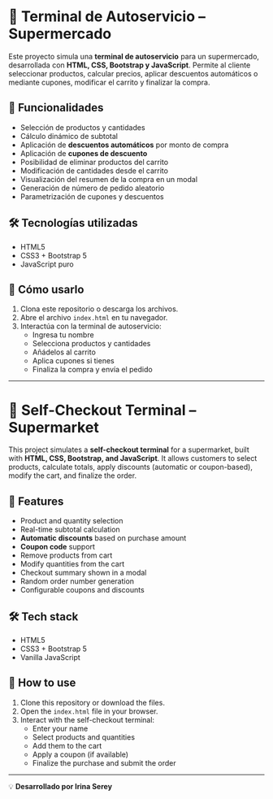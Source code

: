 # 🛒 Terminal de Autoservicio – Supermercado

Este proyecto simula una **terminal de autoservicio** para un supermercado, desarrollada con **HTML, CSS, Bootstrap y JavaScript**. Permite al cliente seleccionar productos, calcular precios, aplicar descuentos automáticos o mediante cupones, modificar el carrito y finalizar la compra.

## 📌 Funcionalidades

- Selección de productos y cantidades
- Cálculo dinámico de subtotal
- Aplicación de **descuentos automáticos** por monto de compra
- Aplicación de **cupones de descuento**
- Posibilidad de eliminar productos del carrito
- Modificación de cantidades desde el carrito
- Visualización del resumen de la compra en un modal
- Generación de número de pedido aleatorio
- Parametrización de cupones y descuentos

## 🛠️ Tecnologías utilizadas

- HTML5
- CSS3 + Bootstrap 5
- JavaScript puro

## 🧪 Cómo usarlo

1. Clona este repositorio o descarga los archivos.
2. Abre el archivo `index.html` en tu navegador.
3. Interactúa con la terminal de autoservicio:
   - Ingresa tu nombre
   - Selecciona productos y cantidades
   - Añádelos al carrito
   - Aplica cupones si tienes
   - Finaliza la compra y envía el pedido

---

# 🛒 Self-Checkout Terminal – Supermarket

This project simulates a **self-checkout terminal** for a supermarket, built with **HTML, CSS, Bootstrap, and JavaScript**. It allows customers to select products, calculate totals, apply discounts (automatic or coupon-based), modify the cart, and finalize the order.

## 📌 Features

- Product and quantity selection
- Real-time subtotal calculation
- **Automatic discounts** based on purchase amount
- **Coupon code** support
- Remove products from cart
- Modify quantities from the cart
- Checkout summary shown in a modal
- Random order number generation
- Configurable coupons and discounts

## 🛠️ Tech stack

- HTML5
- CSS3 + Bootstrap 5
- Vanilla JavaScript

## 🧪 How to use

1. Clone this repository or download the files.
2. Open the `index.html` file in your browser.
3. Interact with the self-checkout terminal:
   - Enter your name
   - Select products and quantities
   - Add them to the cart
   - Apply a coupon (if available)
   - Finalize the purchase and submit the order

---

💡 **Desarrollado por Irina Serey**
